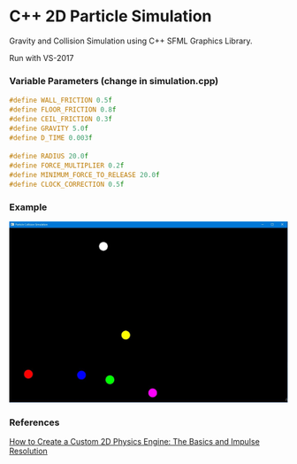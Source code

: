 # C++ 2D Particle Simulation
Gravity and Collision Simulation
using C++ SFML Graphics Library.

Run with VS-2017 

### Variable Parameters (change in simulation.cpp)

```cpp
#define WALL_FRICTION 0.5f
#define FLOOR_FRICTION 0.8f
#define CEIL_FRICTION 0.3f
#define GRAVITY 5.0f
#define D_TIME 0.003f

#define RADIUS 20.0f
#define FORCE_MULTIPLIER 0.2f
#define MINIMUM_FORCE_TO_RELEASE 20.0f
#define CLOCK_CORRECTION 0.5f
```

### Example

![alt text](https://github.com/SuyashMore/2D-Sphere-Collision-Simulation/blob/master/demo.JPG)


### References

[How to Create a Custom 2D Physics Engine: The Basics and Impulse Resolution](https://gamedevelopment.tutsplus.com/tutorials/how-to-create-a-custom-2d-physics-engine-the-basics-and-impulse-resolution--gamedev-6331)



